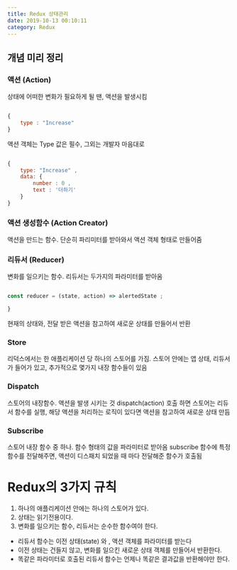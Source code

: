 ```yaml
---
title: Redux 상태관리
date: 2019-10-13 00:10:11
category: Redux
---
```


## 개념 미리 정리

### 액션 (Action)
상태에 어떠한 변화가 필요하게 될 땐, 액션을 발생시킴

```js

{
    type : "Increase"
}

```

액션 객체는 Type 값은 필수, 그외는 개발자 마음대로

```js

{
    type: "Increase" ,
    data: {
        number : 0 ,
        text : '더하기'
    }
}

```

### 액션 생성함수 (Action Creator)
액션을 만드는 함수. 단순히 파리미터를 받아와서 액션 객체 형태로 만들어줌

### 리듀서 (Reducer)
변화를 일으키는 함수. 리듀서는 두가지의 파라미터를 받아옴

```js

const reducer = (state, action) => alertedState ;

}

```

현재의 상태와, 전달 받은 액션을 참고하여 새로운 상태를 만들어서 반환

### Store
리덕스에서는 한 애플리케이션 당 하나의 스토어를 가짐. 스토어 안에는 앱 상태, 리듀서가 들어가 있고, 추가적으로 몇가지 내장 함수들이 있음

### Dispatch
스토어의 내장함수. 액션을 발생 시키는 것
dispatch(action) 호출 하면 스토어는 리듀서 함수를 실행, 해당 액션을 처리하는 로직이 있다면 액션을 참고하여 새로운 상태 만듬

### Subscribe
스토어 내장 함수 중 하나. 함수 형태의 값을 파라미터로 받아옴
subscribe 함수에 특정 함수를 전달해주면, 액션이 디스패치 되었을 때 마다 전달해준 함수가 호출됨



# Redux의 3가지 규칙

1. 하나의 애플리케이션 안에는 하나의 스토어가 있다.
2. 상태는 읽기전용이다.
3. 변화를 일으키는 함수, 리듀서는 순수한 함수여야 한다.
 * 리듀서 함수는 이전 상태(state) 와 , 액션 객체를 파라미터를 받는다
 * 이전 상태는 건들지 않고, 변화를 일으킨 새로운 상태 객체를 만들어서 반환한다.
 * 똑같은 파라미터로 호출된 리듀서 함수는 언제나 똑같은 결과값을 반환해야만 한다.
 

